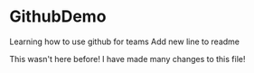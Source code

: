 # GithubDemo
Learning how to use github for teams
Add new line to readme

This wasn't here before!
I have made many changes to this file!
